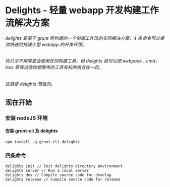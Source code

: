 # Delights - 轻量 webapp 开发构建工作流解决方案

###### delights 是基于 grunt 所构建的一个前端工作流的实际解决方案，4 条命令可以使你快速地搭建小型 webapp 的开发环境。
###### 你几乎不用需要会使用任何构建工具，但 delights 就可以把 webpack，cmd，less 等等这些你想使用的工具有机的组合在一起。
###### 这就是 delights 想做的。

## 现在开始

### 安装 nodeJS 环境
#### 安装 grunt-cli 及 delights
```
npm install -g grunt-cli delights
```
### 四条命令
```
delights init // Init delights directory environment
delights server // Run a local server
delights dev // Compile source code for develop
delights release // Compile source code for release
```
